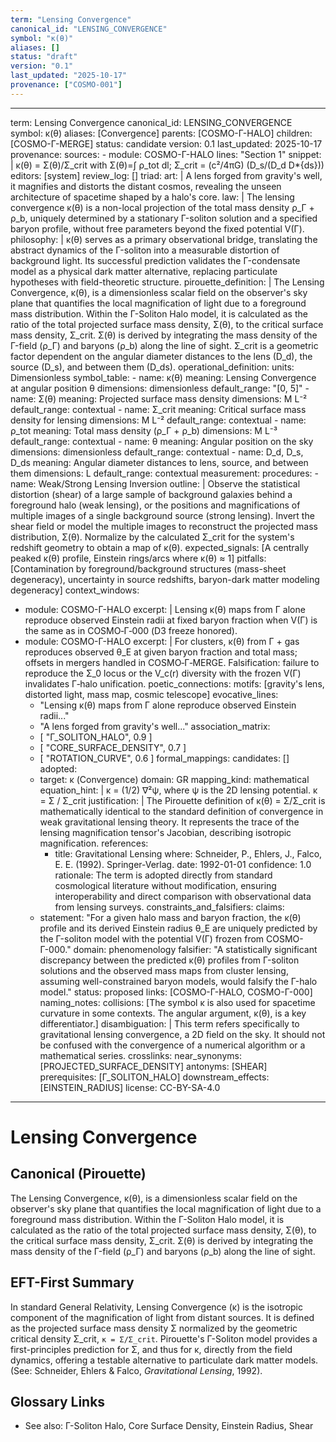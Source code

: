 ```yaml
---
term: "Lensing Convergence"
canonical_id: "LENSING_CONVERGENCE"
symbol: "κ(θ)"
aliases: []
status: "draft"
version: "0.1"
last_updated: "2025-10-17"
provenance: ["COSMO-001"]
---
```


---
term: Lensing Convergence
canonical_id: LENSING_CONVERGENCE
symbol: κ(θ)
aliases: [Convergence]
parents: [COSMO-Γ-HALO]
children: [COSMO-Γ-MERGE]
status: candidate
version: 0.1
last_updated: 2025-10-17
provenance:
  sources:
    - module: COSMO-Γ-HALO
      lines: "Section 1"
      snippet: |
        κ(θ) = Σ(θ)/Σ_crit with Σ(θ)=∫ ρ_tot dl;  Σ_crit = (c²/4πG) (D_s/(D_d D*{ds}))
  editors: [system]
  review_log: []
triad:
  art: |
    A lens forged from gravity's well, it magnifies and distorts the distant cosmos, revealing the unseen architecture of spacetime shaped by a halo's core.
  law: |
    The lensing convergence κ(θ) is a non-local projection of the total mass density ρ_Γ + ρ_b, uniquely determined by a stationary Γ-soliton solution and a specified baryon profile, without free parameters beyond the fixed potential V(Γ).
  philosophy: |
    κ(θ) serves as a primary observational bridge, translating the abstract dynamics of the Γ-soliton into a measurable distortion of background light. Its successful prediction validates the Γ-condensate model as a physical dark matter alternative, replacing particulate hypotheses with field-theoretic structure.
pirouette_definition: |
  The Lensing Convergence, κ(θ), is a dimensionless scalar field on the observer's sky plane that quantifies the local magnification of light due to a foreground mass distribution. Within the Γ-Soliton Halo model, it is calculated as the ratio of the total projected surface mass density, Σ(θ), to the critical surface mass density, Σ_crit. Σ(θ) is derived by integrating the mass density of the Γ-field (ρ_Γ) and baryons (ρ_b) along the line of sight. Σ_crit is a geometric factor dependent on the angular diameter distances to the lens (D_d), the source (D_s), and between them (D_ds).
operational_definition:
  units: Dimensionless
  symbol_table:
    - name: κ(θ)
      meaning: Lensing Convergence at angular position θ
      dimensions: dimensionless
      default_range: "[0, 5]"
    - name: Σ(θ)
      meaning: Projected surface mass density
      dimensions: M L⁻²
      default_range: contextual
    - name: Σ_crit
      meaning: Critical surface mass density for lensing
      dimensions: M L⁻²
      default_range: contextual
    - name: ρ_tot
      meaning: Total mass density (ρ_Γ + ρ_b)
      dimensions: M L⁻³
      default_range: contextual
    - name: θ
      meaning: Angular position on the sky
      dimensions: dimensionless
      default_range: contextual
    - name: D_d, D_s, D_ds
      meaning: Angular diameter distances to lens, source, and between them
      dimensions: L
      default_range: contextual
  measurement:
    procedures:
      - name: Weak/Strong Lensing Inversion
        outline: |
          Observe the statistical distortion (shear) of a large sample of background galaxies behind a foreground halo (weak lensing), or the positions and magnifications of multiple images of a single background source (strong lensing). Invert the shear field or model the multiple images to reconstruct the projected mass distribution, Σ(θ). Normalize by the calculated Σ_crit for the system's redshift geometry to obtain a map of κ(θ).
        expected_signals: [A centrally peaked κ(θ) profile, Einstein rings/arcs where κ(θ) ≈ 1]
        pitfalls: [Contamination by foreground/background structures (mass-sheet degeneracy), uncertainty in source redshifts, baryon-dark matter modeling degeneracy]
context_windows:
  - module: COSMO-Γ-HALO
    excerpt: |
      Lensing κ(θ) maps from Γ alone reproduce observed Einstein radii at fixed baryon fraction when V(Γ) is the same as in COSMO‑Γ‑000 (D3 freeze honored).
  - module: COSMO-Γ-HALO
    excerpt: |
      For clusters, κ(θ) from Γ + gas reproduces observed θ_E at given baryon fraction and total mass; offsets in mergers handled in COSMO‑Γ‑MERGE. Falsification: failure to reproduce the Σ_0 locus or the V_c(r) diversity with the frozen V(Γ) invalidates Γ‑halo unification.
poetic_connections:
  motifs: [gravity's lens, distorted light, mass map, cosmic telescope]
  evocative_lines:
    - "Lensing κ(θ) maps from Γ alone reproduce observed Einstein radii..."
    - "A lens forged from gravity's well..."
  association_matrix:
    - [ "Γ_SOLITON_HALO", 0.9 ]
    - [ "CORE_SURFACE_DENSITY", 0.7 ]
    - [ "ROTATION_CURVE", 0.6 ]
formal_mappings:
  candidates: []
  adopted:
    - target: κ (Convergence)
      domain: GR
      mapping_kind: mathematical
      equation_hint: |
        κ = (1/2) ∇²ψ, where ψ is the 2D lensing potential.
        κ = Σ / Σ_crit
      justification: |
        The Pirouette definition of κ(θ) = Σ/Σ_crit is mathematically identical to the standard definition of convergence in weak gravitational lensing theory. It represents the trace of the lensing magnification tensor's Jacobian, describing isotropic magnification.
      references:
        - title: Gravitational Lensing
          where: Schneider, P., Ehlers, J., Falco, E. E. (1992). Springer-Verlag.
          date: 1992-01-01
      confidence: 1.0
      rationale: The term is adopted directly from standard cosmological literature without modification, ensuring interoperability and direct comparison with observational data from lensing surveys.
constraints_and_falsifiers:
  claims:
    - statement: "For a given halo mass and baryon fraction, the κ(θ) profile and its derived Einstein radius θ_E are uniquely predicted by the Γ-soliton model with the potential V(Γ) frozen from COSMO-Γ-000."
      domain: phenomenology
      falsifier: "A statistically significant discrepancy between the predicted κ(θ) profiles from Γ-soliton solutions and the observed mass maps from cluster lensing, assuming well-constrained baryon models, would falsify the Γ-halo model."
      status: proposed
      links: [COSMO-Γ-HALO, COSMO-Γ-000]
naming_notes:
  collisions: [The symbol κ is also used for spacetime curvature in some contexts. The angular argument, κ(θ), is a key differentiator.]
  disambiguation: |
    This term refers specifically to gravitational lensing convergence, a 2D field on the sky. It should not be confused with the convergence of a numerical algorithm or a mathematical series.
crosslinks:
  near_synonyms: [PROJECTED_SURFACE_DENSITY]
  antonyms: [SHEAR]
  prerequisites: [Γ_SOLITON_HALO]
  downstream_effects: [EINSTEIN_RADIUS]
license: CC-BY-SA-4.0
---

# Lensing Convergence

## Canonical (Pirouette)
The Lensing Convergence, κ(θ), is a dimensionless scalar field on the observer's sky plane that quantifies the local magnification of light due to a foreground mass distribution. Within the Γ-Soliton Halo model, it is calculated as the ratio of the total projected surface mass density, Σ(θ), to the critical surface mass density, Σ_crit. Σ(θ) is derived by integrating the mass density of the Γ-field (ρ_Γ) and baryons (ρ_b) along the line of sight.

## EFT-First Summary
In standard General Relativity, Lensing Convergence (κ) is the isotropic component of the magnification of light from distant sources. It is defined as the projected surface mass density Σ normalized by the geometric critical density Σ_crit, `κ = Σ/Σ_crit`. Pirouette's Γ-Soliton model provides a first-principles prediction for Σ, and thus for κ, directly from the field dynamics, offering a testable alternative to particulate dark matter models. (See: Schneider, Ehlers & Falco, *Gravitational Lensing*, 1992).

## Glossary Links
- See also: Γ-Soliton Halo, Core Surface Density, Einstein Radius, Shear